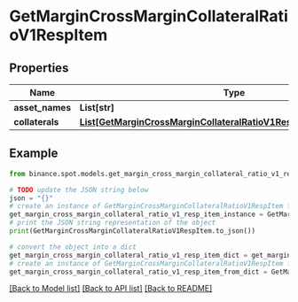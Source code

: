 # GetMarginCrossMarginCollateralRatioV1RespItem


## Properties

Name | Type | Description | Notes
------------ | ------------- | ------------- | -------------
**asset_names** | **List[str]** |  | [optional] 
**collaterals** | [**List[GetMarginCrossMarginCollateralRatioV1RespItemCollateralsInner]**](GetMarginCrossMarginCollateralRatioV1RespItemCollateralsInner.md) |  | [optional] 

## Example

```python
from binance.spot.models.get_margin_cross_margin_collateral_ratio_v1_resp_item import GetMarginCrossMarginCollateralRatioV1RespItem

# TODO update the JSON string below
json = "{}"
# create an instance of GetMarginCrossMarginCollateralRatioV1RespItem from a JSON string
get_margin_cross_margin_collateral_ratio_v1_resp_item_instance = GetMarginCrossMarginCollateralRatioV1RespItem.from_json(json)
# print the JSON string representation of the object
print(GetMarginCrossMarginCollateralRatioV1RespItem.to_json())

# convert the object into a dict
get_margin_cross_margin_collateral_ratio_v1_resp_item_dict = get_margin_cross_margin_collateral_ratio_v1_resp_item_instance.to_dict()
# create an instance of GetMarginCrossMarginCollateralRatioV1RespItem from a dict
get_margin_cross_margin_collateral_ratio_v1_resp_item_from_dict = GetMarginCrossMarginCollateralRatioV1RespItem.from_dict(get_margin_cross_margin_collateral_ratio_v1_resp_item_dict)
```
[[Back to Model list]](../README.md#documentation-for-models) [[Back to API list]](../README.md#documentation-for-api-endpoints) [[Back to README]](../README.md)


